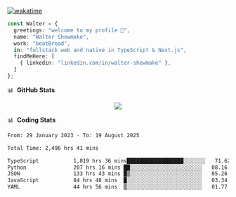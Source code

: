[![wakatime](https://wakatime.com/badge/user/633611a5-2410-4a66-96ad-ce6a6df384d0.svg)](https://wakatime.com/@633611a5-2410-4a66-96ad-ce6a6df384d0)

```ts
const Walter = {
  greetings: "welcome to my profile 👋",
  name: "Walter Shewmake",
  work: "beatBread",
  in: "fullstack web and native in TypeScript & Next.js",
  findMeHere: [
    { linkedin: "linkedin.com/in/walter-shewmake" },
  ]
};
```

📊 &nbsp;**GitHub Stats**

<p align="center">
<img src="https://streak-stats.demolab.com?user=waltershewmake&theme=monokai&short_numbers=true)](https://git.io/streak-stats" />
</p>

📊 &nbsp;**Coding Stats**

<!--![Wwakatime stats](https://github-readme-stats.vercel.app/api/wakatime?username=waltershewmake&hide_title=true&hide_border=true&langs_count=5&bg_color=00000000&text_color=777)-->


<!--START_SECTION:waka-->

```txt
From: 29 January 2023 - To: 19 August 2025

Total Time: 2,496 hrs 41 mins

TypeScript           1,819 hrs 36 mins██████████████████░░░░░░░   71.62 %
Python               207 hrs 16 mins ██░░░░░░░░░░░░░░░░░░░░░░░   08.16 %
JSON                 133 hrs 43 mins █▒░░░░░░░░░░░░░░░░░░░░░░░   05.26 %
JavaScript           84 hrs 48 mins  █░░░░░░░░░░░░░░░░░░░░░░░░   03.34 %
YAML                 44 hrs 56 mins  ▒░░░░░░░░░░░░░░░░░░░░░░░░   01.77 %
```

<!--END_SECTION:waka-->
